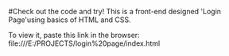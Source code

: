 #Check out the code and try!
This is a front-end designed 'Login Page'using basics of HTML and CSS.

To view it, paste this link in the browser:
<br>
file:///E:/PROJECTS/login%20page/index.html
